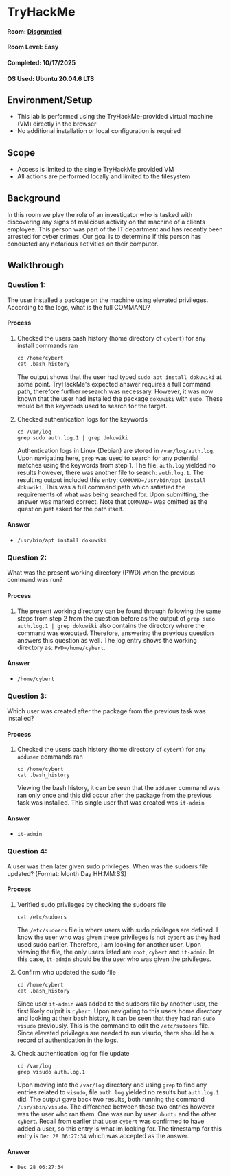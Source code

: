 # TryHackMe

#### Room: [Disgruntled](https://tryhackme.com/room/disgruntled)
#### Room Level: Easy
#### Completed: 10/17/2025
#### OS Used: Ubuntu 20.04.6 LTS

## Environment/Setup
* This lab is performed using the TryHackMe-provided virtual machine (VM) directly in the browser
* No additional installation or local configuration is required

## Scope
* Access is limited to the single TryHackMe provided VM
* All actions are performed locally and limited to the filesystem
    
## Background
In this room we play the role of an investigator who is tasked with discovering any signs of malicious activity on the machine of a clients employee. This person was part of the IT department and has recently been arrested for cyber crimes. Our goal is to determine if this person has conducted any nefarious activities on their computer.

## Walkthrough 

### Question 1: 
The user installed a package on the machine using elevated privileges. According to the logs, what is the full COMMAND?
 #### Process
1. Checked the users bash history (home directory of ```cybert```) for any install commands ran
   
    ```
    cd /home/cybert
    cat .bash_history
    ```
    The output shows that the user had typed ```sudo apt install dokuwiki``` at some point. TryHackMe's expected answer requires a full command path, therefore further research was necessary. However, it was now known that the user had installed the package ```dokuwiki``` with ```sudo```. These would be the keywords used to search for the target.
2. Checked authentication logs for the keywords

    ```
    cd /var/log
    grep sudo auth.log.1 | grep dokuwiki
    ```
    Authentication logs in Linux (Debian) are stored in ```/var/log/auth.log```. Upon navigating here, ```grep``` was used to search for any potential matches using the keywords from step 1. The file, ```auth.log``` yielded no results however, there was another file to search: ```auth.log.1```. The resulting output included this entry: ```COMMAND=/usr/bin/apt install dokuwiki```. This was a full command path which satisfied the requirements of what was being searched for. Upon submitting, the answer was marked correct. Note that ```COMMAND=``` was omitted as the question just asked for the path itself.

#### Answer
* `/usr/bin/apt install dokuwiki` 


### Question 2: 
What was the present working directory (PWD) when the previous command was run?
#### Process
   1. The present working directory can be found through following the same steps from step 2 from the question before as the output of `grep sudo auth.log.1 | grep dokuwiki` also contains the directory where the command was executed. Therefore, answering the previous question answers this question as well.  The log entry shows the working directory as: `PWD=/home/cybert`.

#### Answer
* `/home/cybert`


### Question 3:
Which user was created after the package from the previous task was installed?
#### Process
1. Checked the users bash history (home directory of `cybert`) for any `adduser` commands ran
   
    ```   
    cd /home/cybert
    cat .bash_history
    ```
    Viewing the bash history, it can be seen that the `adduser` command was ran only once and this did occur after the package from the previous task was installed. This single user that was created was `it-admin`

#### Answer
* `it-admin`


### Question 4:
A user was then later given sudo privileges. When was the sudoers file updated? (Format: Month Day HH:MM:SS)
#### Process
1. Verified sudo privileges by checking the sudoers file
   
    ```
    cat /etc/sudoers
    ```
    The `/etc/sudoers` file is where users with sudo privileges are defined. I know the user who was given these privileges is not `cybert` as they had used sudo earlier. Therefore, I am looking for another user. Upon viewing the file, the only users listed are `root`, `cybert` and `it-admin`. In this case, `it-admin` should be the user who was given the privileges.

2. Confirm who updated the sudo file
   
   ```
   cd /home/cybert
   cat .bash_history
   ```
   Since user `it-admin` was added to the sudoers file by another user, the first likely culprit is `cybert`. Upon navigating to this users home directory and looking at their bash history, it can be seen that they had ran `sudo visudo` previously. This is the command to edit the `/etc/sudoers` file. Since elevated privileges are needed to run visudo, there should be a record of authentication in the logs.

3. Check authentication log for file update
   ```
   cd /var/log
   grep visudo auth.log.1
   ```
   Upon moving into the `/var/log` directory and using `grep` to find any entries related to `visudo`, file `auth.log` yielded no results but `auth.log.1` did. The output gave back two results, both running the command `/usr/sbin/visudo`. The difference between these two entries however was the user who ran them. One was run by user `ubuntu` and the other `cybert`. Recall from earlier that user `cybert` was confirmed to have added a user, so this entry is what im looking for. The timestamp for this entry is `Dec 28 06:27:34` which was accepted as the answer.

#### Answer
* `Dec 28 06:27:34`